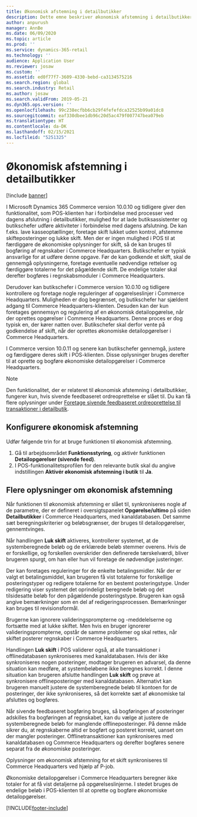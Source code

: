 ```yaml
---
title: Økonomisk afstemning i detailbutikker
description: Dette emne beskriver økonomisk afstemning i detailbutikker for POS til Microsoft Dynamics 365 Commerce.
author: anpurush
manager: AnnBe
ms.date: 06/09/2020
ms.topic: article
ms.prod: ''
ms.service: dynamics-365-retail
ms.technology: ''
audience: Application User
ms.reviewer: josaw
ms.custom: ''
ms.assetid: ed0f77f7-3609-4330-bebd-ca3134575216
ms.search.region: global
ms.search.industry: Retail
ms.author: josaw
ms.search.validFrom: 2019-05-21
ms.dyn365.ops.version: ''
ms.openlocfilehash: 99c238ecfbb6cb29f4fefefdca32525b99a01dc8
ms.sourcegitcommit: eaf330dbee1db96c20d5ac479f007747bea079eb
ms.translationtype: HT
ms.contentlocale: da-DK
ms.lasthandoff: 02/15/2021
ms.locfileid: "5251325"
---
```

# <a name="financial-reconciliation-in-retail-stores"></a>Økonomisk afstemning i detailbutikker

[!include [banner](includes/banner.md)]

I Microsoft Dynamics 365 Commerce version 10.0.10 og tidligere giver den funktionalitet, som POS-klienten har i forbindelse med processer ved dagens afslutning i detailbutikker, mulighed for at lade butiksassistenter og butikschefer udføre aktiviteter i forbindelse med dagens afslutning. De kan f.eks. lave kasseoptællinger, foretage skift lukket uden kontrol, afstemme skifteposteringer og lukke skift. Men der er ingen mulighed i POS til at færdiggøre de økonomiske oplysninger for skift, så de kan bruges til bogføring af regnskaber i Commerce Headquarters. Butikschefer er typisk ansvarlige for at udføre denne opgave. Før de kan godkende et skift, skal de gennemgå oplysningerne, foretage eventuelle nødvendige rettelser og færdiggøre totalerne for det pågældende skift. De endelige totaler skal derefter bogføres i regnskabsmoduler i Commerce Headquarters.

Derudover kan butikschefer i Commerce version 10.0.10 og tidligere kontrollere og foretage nogle reguleringer af opgørelseslinjer i Commerce Headquarters. Muligheden er dog begrænset, og butikschefer har sjældent adgang til Commerce Headquarters-klienten. Desuden kan der kun foretages gennemsyn og regulering af en økonomisk detailopgørelse, når der oprettes opgørelser i Commerce Headquarters. Denne proces er dog typisk en, der kører natten over. Butikschefer skal derfor vente på godkendelse af skift, når der oprettes økonomiske detailopgørelser i Commerce Headquarters.

I Commerce version 10.0.11 og senere kan butikschefer gennemgå, justere og færdiggøre deres skift i POS-klienten. Disse oplysninger bruges derefter til at oprette og bogføre økonomiske detailopgørelser i Commerce Headquarters.

> [!NOTE]
> Den funktionalitet, der er relateret til økonomisk afstemning i detailbutikker, fungerer kun, hvis sivende feedbaseret ordreoprettelse er slået til. Du kan få flere oplysninger under [Foretage sivende feedbaseret ordreoprettelse til transaktioner i detailbutik](trickle-feed.md).

## <a name="set-up-financial-reconciliation"></a>Konfigurere økonomisk afstemning

Udfør følgende trin for at bruge funktionen til økonomisk afstemning.

1. Gå til arbejdsområdet **Funktionsstyring**, og aktivér funktionen **Detailopgørelser (sivende feed)**.
1. I POS-funktionalitetsprofilen for den relevante butik skal du angive indstillingen **Aktivér økonomisk afstemning i butik** til **Ja**.

## <a name="more-information-about-financial-reconciliation"></a>Flere oplysninger om økonomisk afstemning

Når funktionen til økonomisk afstemning er slået til, synkroniseres nogle af de parametre, der er defineret i oversigtspanelet **Opgørelse/ultimo** på siden **Detailbutikker** i Commerce Headquarters, med kanaldatabasen. Det samme sæt beregningskriterier og beløbsgrænser, der bruges til detailopgørelser, gennemtvinges.

Når handlingen **Luk skift** aktiveres, kontrollerer systemet, at de systemberegnede beløb og de erklærede beløb stemmer overens. Hvis de er forskellige, og forskellen overskrider den definerede tærskelværdi, bliver brugeren spurgt, om han eller hun vil foretage de nødvendige justeringer.

Der kan foretages reguleringer for de enkelte betalingsmidler. Når der er valgt et betalingsmiddel, kan brugeren få vist totalerne for forskellige posteringstyper og redigere totalerne for en bestemt posteringstype. Under redigering viser systemet det oprindeligt beregnede beløb og det tilsidesatte beløb for den pågældende posteringstype. Brugeren kan også angive bemærkninger som en del af redigeringsprocessen. Bemærkninger kan bruges til revisionsformål.

Brugerne kan ignorere valideringsprompterne og -meddelelserne og fortsætte med at lukke skiftet. Men hvis en bruger ignorerer valideringsprompterne, opstår de samme problemer og skal rettes, når skiftet posterer regnskaber i Commerce Headquarters.

Handlingen **Luk skift** i POS validerer også, at alle transaktioner i offlinedatabasen synkroniseres med kanaldatabasen. Hvis der ikke synkroniseres nogen posteringer, modtager brugeren en advarsel, da denne situation kan medføre, at systembeløbene ikke beregnes korrekt. I denne situation kan brugeren afslutte handlingen **Luk skift** og prøve at synkronisere offlineposteringer med kanaldatabasen. Alternativt kan brugeren manuelt justere de systemberegnede beløb til kontoen for de posteringer, der ikke synkroniseres, så det korrekte sæt af økonomiske tal afsluttes og bogføres. 

Når sivende feedbaseret bogføring bruges, så bogføringen af posteringer adskilles fra bogføringen af regnskabet, kan du vælge at justere de systemberegnede beløb for manglende offlineposteringer. På denne måde sikrer du, at regnskaberne altid er bogført og posteret korrekt, uanset om der mangler posteringer. Offlinetransaktioner kan synkroniseres med kanaldatabasen og Commerce Headquarters og derefter bogføres senere separat fra de økonomiske posteringer.

Oplysninger om økonomisk afstemning for et skift synkroniseres til Commerce Headquarters ved hjælp af P-job.

Økonomiske detailopgørelser i Commerce Headquarters beregner ikke totaler for at få vist detaljerne på opgørelseslinjerne. I stedet bruges de endelige beløb i POS-klienten til at oprette og bogføre økonomiske detailopgørelser.


[!INCLUDE[footer-include](../includes/footer-banner.md)]